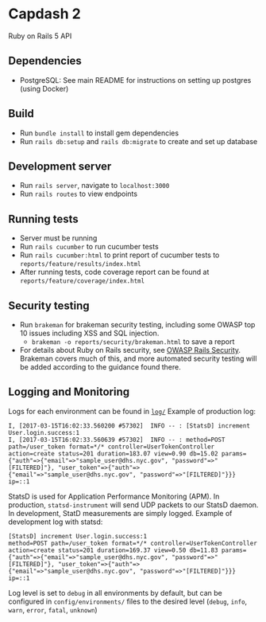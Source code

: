 # Capdash 2

Ruby on Rails 5 API

## Dependencies

  * PostgreSQL: See main README for instructions on setting up postgres (using Docker)

## Build

  * Run `bundle install` to install gem dependencies
  * Run `rails db:setup` and `rails db:migrate` to create and set up database

## Development server

  * Run `rails server`, navigate to `localhost:3000`
  * Run `rails routes` to view endpoints

## Running tests

  * Server must be running
  * Run `rails cucumber` to run cucumber tests
  * Run `rails cucumber:html` to print report of cucumber tests to `reports/feature/results/index.html`
  * After running tests, code coverage report can be found at `reports/feature/coverage/index.html`

## Security testing

  * Run `brakeman` for brakeman security testing, including some OWASP top 10 issues including XSS and SQL injection.
    * `brakeman -o reports/security/brakeman.html` to save a report
  * For details about Ruby on Rails security, see [OWASP Rails Security](https://www.owasp.org/images/8/89/Rails_Security_2.pdf). Brakeman covers much of this, and more automated security testing will be added according to the guidance found there.

## Logging and Monitoring

Logs for each environment can be found in [`log/`](*/log/)
Example of production log:
```
I, [2017-03-15T16:02:33.560200 #57302]  INFO -- : [StatsD] increment User.login.success:1
I, [2017-03-15T16:02:33.560639 #57302]  INFO -- : method=POST path=/user_token format=*/* controller=UserTokenController action=create status=201 duration=183.07 view=0.90 db=15.02 params={"auth"=>{"email"=>"sample_user@dhs.nyc.gov", "password"=>"[FILTERED]"}, "user_token"=>{"auth"=>{"email"=>"sample_user@dhs.nyc.gov", "password"=>"[FILTERED]"}}} ip=::1
```
StatsD is used for Application Performance Monitoring (APM). In production, `statsd-instrument` will send UDP packets to our StatsD daemon. In development, StatD measurements are simply logged.
Example of development log with statsd:
```
[StatsD] increment User.login.success:1
method=POST path=/user_token format=*/* controller=UserTokenController action=create status=201 duration=169.37 view=0.50 db=11.83 params={"auth"=>{"email"=>"sample_user@dhs.nyc.gov", "password"=>"[FILTERED]"}, "user_token"=>{"auth"=>{"email"=>"sample_user@dhs.nyc.gov", "password"=>"[FILTERED]"}}} ip=::1
```
Log level is set to `debug` in all environments by default, but can be configured in `config/environments/` files to the desired level (`debug`, `info`, `warn`, `error`, `fatal`, `unknown`)
